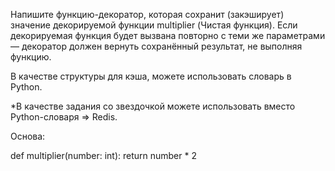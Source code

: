 Напишите функцию-декоратор, которая сохранит (закэширует)
значение декорируемой функции multiplier (Чистая функция). 
Если декорируемая функция будет вызвана повторно с теми же параметрами — 
декоратор должен вернуть сохранённый результат, не выполняя функцию.

В качестве структуры для кэша, можете использовать словарь в Python.

*В качестве задания со звездочкой можете использовать вместо Python-словаря => Redis.

Основа:

def multiplier(number: int):
    return number * 2